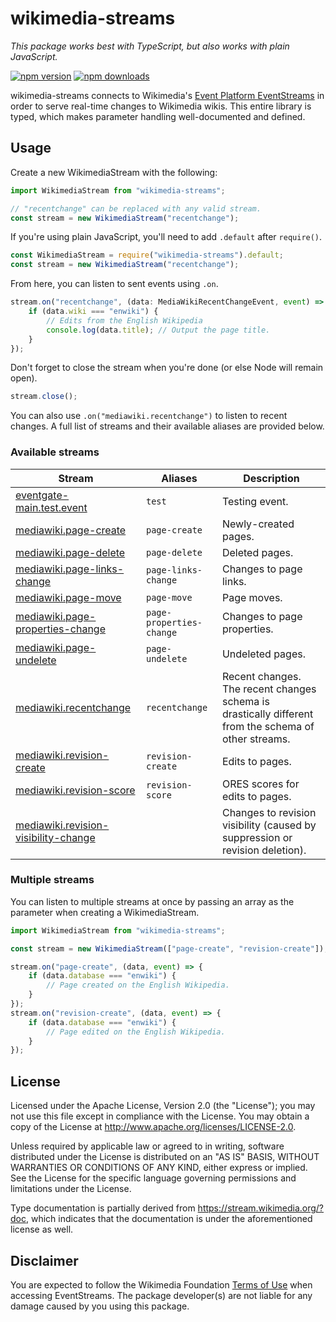 # wikimedia-streams
*This package works best with TypeScript, but also works with plain JavaScript.*

[![npm version](https://img.shields.io/npm/v/wikimedia-streams.svg?style=flat-square)](https://www.npmjs.org/package/wikimedia-streams)
[![npm downloads](https://img.shields.io/npm/dm/wikimedia-streams.svg?style=flat-square)](http://npm-stat.com/charts.html?package=wikimedia-streams)

wikimedia-streams connects to Wikimedia's [Event Platform EventStreams](https://wikitech.wikimedia.org/wiki/Event_Platform/EventStreams) in order to serve real-time changes to Wikimedia wikis. This entire library is typed, which makes parameter handling well-documented and defined.

## Usage
Create a new WikimediaStream with the following:

```ts
import WikimediaStream from "wikimedia-streams";

// "recentchange" can be replaced with any valid stream. 
const stream = new WikimediaStream("recentchange");
```

If you're using plain JavaScript, you'll need to add `.default` after `require()`.
```ts
const WikimediaStream = require("wikimedia-streams").default;
const stream = new WikimediaStream("recentchange");
```

From here, you can listen to sent events using `.on`.

```ts
stream.on("recentchange", (data: MediaWikiRecentChangeEvent, event) => {
    if (data.wiki === "enwiki") {
        // Edits from the English Wikipedia
        console.log(data.title); // Output the page title.
    }
});
```

Don't forget to close the stream when you're done (or else Node will remain open).

```ts
stream.close();
```

You can also use `.on("mediawiki.recentchange")` to listen to recent changes. A full list of streams and their available aliases are provided below.

### Available streams

| **Stream** | **Aliases** | **Description** |
|------------|-------------|-----------------|
| [eventgate-main.test.event](https://stream.wikimedia.org/v2/stream/eventgate-main.test.event) | `test` | Testing event. |
| [mediawiki.page-create](https://stream.wikimedia.org/v2/stream/mediawiki.page-create) | `page-create` | Newly-created pages. |
| [mediawiki.page-delete](https://stream.wikimedia.org/v2/stream/mediawiki.page-delete) | `page-delete` | Deleted pages. |
| [mediawiki.page-links-change](https://stream.wikimedia.org/v2/stream/mediawiki.page-links-change) | `page-links-change` | Changes to page links. |
| [mediawiki.page-move](https://stream.wikimedia.org/v2/stream/mediawiki.page-move) | `page-move` | Page moves. | 
| [mediawiki.page-properties-change](https://stream.wikimedia.org/v2/stream/mediawiki.page-properties-change) | `page-properties-change` | Changes to page properties. |
| [mediawiki.page-undelete](https://stream.wikimedia.org/v2/stream/mediawiki.page-undelete) | `page-undelete` | Undeleted pages. | 
| [mediawiki.recentchange](https://stream.wikimedia.org/v2/stream/mediawiki.recentchange) | `recentchange` | Recent changes. The recent changes schema is drastically different from the schema of other streams. |
| [mediawiki.revision-create](https://stream.wikimedia.org/v2/stream/mediawiki.revision-create) | `revision-create` | Edits to pages. |
| [mediawiki.revision-score](https://stream.wikimedia.org/v2/stream/mediawiki.revision-score) | `revision-score` | ORES scores for edits to pages. |
| [mediawiki.revision-visibility-change](https://stream.wikimedia.org/v2/stream/mediawiki.revision-visibility-change) | | Changes to revision visibility (caused by suppression or revision deletion). |

### Multiple streams
You can listen to multiple streams at once by passing an array as the parameter when creating a WikimediaStream.

```ts
import WikimediaStream from "wikimedia-streams";

const stream = new WikimediaStream(["page-create", "revision-create"]);

stream.on("page-create", (data, event) => {
    if (data.database === "enwiki") {
        // Page created on the English Wikipedia.
    }
});
stream.on("revision-create", (data, event) => {
    if (data.database === "enwiki") {
        // Page edited on the English Wikipedia.
    }
});
```

## License

Licensed under the Apache License, Version 2.0 (the "License");
you may not use this file except in compliance with the License.
You may obtain a copy of the License at http://www.apache.org/licenses/LICENSE-2.0.

Unless required by applicable law or agreed to in writing, software
distributed under the License is distributed on an "AS IS" BASIS,
WITHOUT WARRANTIES OR CONDITIONS OF ANY KIND, either express or implied.
See the License for the specific language governing permissions and
limitations under the License.

Type documentation is partially derived from https://stream.wikimedia.org/?doc, which indicates that the documentation is under the aforementioned license as well.

## Disclaimer
You are expected to follow the Wikimedia Foundation [Terms of Use](https://foundation.wikimedia.org/wiki/Terms_of_Use) when accessing EventStreams. The package developer(s) are not liable for any damage caused by you using this package.
